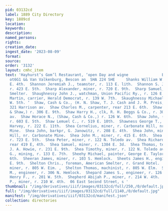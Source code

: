 ```yaml
---
pid: 03132cd
label: 1889 City Directory
key: 1889cd
location: 
keywords: 
description: 
named_persons: 
rights: 
creation_date: 
ingest_date: '2023-08-09'
format: 
source: 
order: '3132'
layout: cmhc_item
text: 'Hayhurst’s Gom’l Restaurant, ‘open Day and wigne               Bon the market,
  ot6G1 && Van Valkenburg, Bescon an  SHA 224 SHE     Shanks William W., grocer, 201
  E. 4th.  Shannon Jeremiah J., teamster, r. 113 E. lith.  Shannon S. J., blksmith,
  r. 423 E. 5th.  Sharp Alexander, miner, r. 720 E. 9th.  Sharp Samuel, lab, American
  Smelter.  Shaughnessy John J., watchman, Union Pacific Ry., r. 126 E. 14th.  Shaughnessy
  Martin, carrier, Herald Democrat, r. 139 W. 7th.  Skaughnessy Michael, saloon, 309
  W. 5th. ‘  Shaw, Cash & Co., (H. N. Shaw, T. J. Cash and J. M. Preis,}. clothiers,
  321 Harrison av.  Shaw Charles M., carpenter, rear 213 E. 6th.  Shaw Frank, (Stickley
  & Shaw,) r. 306 E. 9th.  Shaw Harry H., clk, R. H. Beggs & Co., r. 309 Harrison
  av.  Shaw Horace N., (Shaw, Cash & Co.,) r. 126 W. 6th.  Shaw John, (Bonner & Shaw,)
  r. 603 E. 5th.  Shaw Lemuel C., r. 519 E. 10th.  Shawness George T., teamster, John
  Harvey, r. 222 E. 11th.  Shea Cornelius, miner, r. Carbonate Hill, nr. Carbonate
  Mine.  Shea John, barkpr, G. Janowitz, r. 208 E. 4th.  Shea John, miner, r. Carbonate
  Hill, nr. Carbonate Mine.  Shea John M., miner, r. 415 E. 6th.  Shea Patrick, miner,
  r. 723 E. 5th.  Shea Peter, miner, r. 122 N. Toledo av.  Shea Richard, miner, r.
  rear 419 E, 4th.  Shea Samuel, miner, r. 1384 E. 3d.  Shea Thomas, teamster, W.
  J. A. Howie, r. 231 E. 9th.  Shea Timothy, miner, r. 122 N. Toledo av.  Shedd William
  G., mining, r. 133 E. 7th.  Sheehy Michael, painter, George E. Taylor, r. 139 E.
  6th.  Sheeran James, miner, r. 103 S. Hemlock.  Sheets James H., engineer, r. 600
  E. 9th.  Shelton Chris., foreman, American Smelter, r. Grand Hotel.  Shelton John,
  miner, r. 805 W. Eim. ,  Shelton Thomas, machinist, r. 805 W. Elm.  Shepard Horace
  M., engineer, r. 306 N. Hemlock.  Shepard James S., engineer, r. 126 E. 3d.  Sheparson
  Henry F., r. 201 W. 5th.  Shepherd Abijah P., miner, r. 214 W. 4th.  Shepherd A.
  P., miner, r. 210 W. 4th.  06 East Second Street, s '
thumbnail: "/img/derivatives/iiif/images/03132cd/full/250,/0/default.jpg"
full: "/img/derivatives/iiif/images/03132cd/full/1140,/0/default.jpg"
manifest: "/img/derivatives/iiif/03132cd/manifest.json"
collection: directories
---
```

